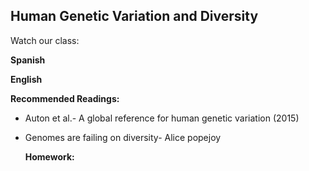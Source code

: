 ## Human Genetic Variation and Diversity ##

Watch our class:

**Spanish**

**English** 

**Recommended Readings:**
- Auton et al.- A global reference for human genetic variation (2015)
- Genomes are failing on diversity- Alice popejoy

  **Homework:**
  
